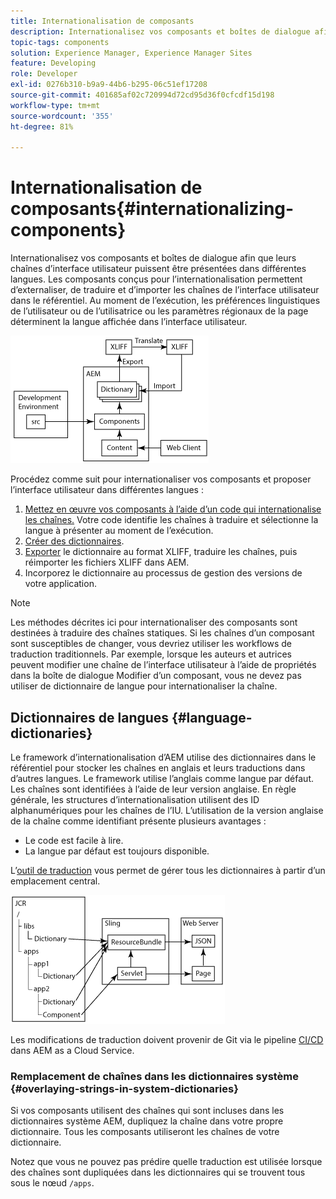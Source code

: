 ```yaml
---
title: Internationalisation de composants
description: Internationalisez vos composants et boîtes de dialogue afin que leurs chaînes d’interface utilisateur puissent être présentées dans différentes langues.
topic-tags: components
solution: Experience Manager, Experience Manager Sites
feature: Developing
role: Developer
exl-id: 0276b310-b9a9-44b6-b295-06c51ef17208
source-git-commit: 401685af02c720994d72cd95d36f0cfcdf15d198
workflow-type: tm+mt
source-wordcount: '355'
ht-degree: 81%

---
```


# Internationalisation de composants{#internationalizing-components}

Internationalisez vos composants et boîtes de dialogue afin que leurs chaînes d’interface utilisateur puissent être présentées dans différentes langues. Les composants conçus pour l’internationalisation permettent d’externaliser, de traduire et d’importer les chaînes de l’interface utilisateur dans le référentiel. Au moment de l’exécution, les préférences linguistiques de l’utilisateur ou de l’utilisatrice ou les paramètres régionaux de la page déterminent la langue affichée dans l’interface utilisateur.

![i18n-components-1.png](/help/implementing/developing/extending/assets/i18n-comp1.png)

Procédez comme suit pour internationaliser vos composants et proposer l’interface utilisateur dans différentes langues :

1. [Mettez en œuvre vos composants à l’aide d’un code qui internationalise les chaînes.](/help/implementing/developing/extending/i18n/dev.md) Votre code identifie les chaînes à traduire et sélectionne la langue à présenter au moment de l’exécution.
1. [Créer des dictionnaires](/help/implementing/developing/extending/i18n/translator.md#creating-a-dictionary).
1. [Exporter](/help/implementing/developing/extending/i18n/translator.md#exporting-a-dictionary) le dictionnaire au format XLIFF, traduire les chaînes, puis réimporter les fichiers XLIFF dans AEM.
1. Incorporez le dictionnaire au processus de gestion des versions de votre application.

>[!NOTE]
>
>Les méthodes décrites ici pour internationaliser des composants sont destinées à traduire des chaînes statiques. Si les chaînes d’un composant sont susceptibles de changer, vous devriez utiliser les workflows de traduction traditionnels. Par exemple, lorsque les auteurs et autrices peuvent modifier une chaîne de l’interface utilisateur à l’aide de propriétés dans la boîte de dialogue Modifier d’un composant, vous ne devez pas utiliser de dictionnaire de langue pour internationaliser la chaîne.

## Dictionnaires de langues {#language-dictionaries}

Le framework d’internationalisation d’AEM utilise des dictionnaires dans le référentiel pour stocker les chaînes en anglais et leurs traductions dans d’autres langues. Le framework utilise l’anglais comme langue par défaut. Les chaînes sont identifiées à l’aide de leur version anglaise. En règle générale, les structures d’internationalisation utilisent des ID alphanumériques pour les chaînes de l’IU. L’utilisation de la version anglaise de la chaîne comme identifiant présente plusieurs avantages :

* Le code est facile à lire.
* La langue par défaut est toujours disponible.

L’[outil de traduction](/help/implementing/developing/extending/i18n/translator.md) vous permet de gérer tous les dictionnaires à partir d’un emplacement central.

![i18n-components-2](/help/implementing/developing/extending/assets/i18n-comp2.png)

Les modifications de traduction doivent provenir de Git via le pipeline [CI/CD](/help/implementing/cloud-manager/configuring-pipelines/introduction-ci-cd-pipelines.md) dans AEM as a Cloud Service.

### Remplacement de chaînes dans les dictionnaires système {#overlaying-strings-in-system-dictionaries}

Si vos composants utilisent des chaînes qui sont incluses dans les dictionnaires système AEM, dupliquez la chaîne dans votre propre dictionnaire. Tous les composants utiliseront les chaînes de votre dictionnaire.

Notez que vous ne pouvez pas prédire quelle traduction est utilisée lorsque des chaînes sont dupliquées dans les dictionnaires qui se trouvent tous sous le nœud `/apps`.
